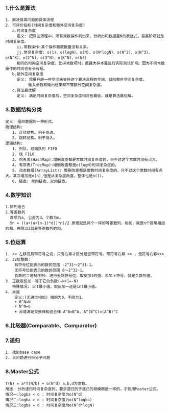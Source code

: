 ### 1.什么是算法
    1. 解决具体问题的具体流程
    2. 可评价指标(时间复杂度和额外空间复杂度)
       a.时间复杂度
         定义: 把算法流程中，所有常数操作列出来，分析出和数据量N的表达式，最高阶项就是时间复杂度。
         ii.常数操作:某个操作和数据量没有关系。
         jj.常见复杂度: o(1)、o(logN)、o(N)、o(N*logN)、o(N^2)、o(N^3)、o(N^K)、o(2^N)、o(3^N)、o(K^N)、o(N!)
         相同的时间空间复杂度，比拼常数项时，直接大样本量进行实际测试即可。因为不同常数操作的时间也有长有短。
       b.额外空间复杂度
         定义: 需要开辟一些空间来支持这个算法流程的空间，就叫额外空间复杂度。
              输入参数和输出结果都不算额外空间复杂度。
       c.算法最优解
         定义: 满足时间复杂度后，空间复杂度相对也最低，就是算法最优解。
### 3.数据结构分类
    定义: 组织数据的一种形式。
    物理结构:
       1. 连续结构。利于查询。
       2. 跳转结构。利于插入。
    逻辑结构:
       1. 列队、双端队列 FIFO
       2. 栈 FILO
       3. 哈希表(HashMap):增删改查都是常数时间复杂度的，只不过这个常数时间有点大。
       4. 有序表(TreeMap):增删改查都是o(logN)时间复杂度的。
       5. 动态数组(ArrayList): 增删改查都是常数时间复杂度的，只不过这个常数时间有点大。某次增加是o(n),但是从复杂度角度，整体也是o(1)。
       6. 链表: 单向链表、双向链表。
### 4.数学知识
    1.排列组合
    2.等差数列
      首项为a, 公差为d，个数为n。
      Sn = ((a+(a+(n-1)*d))*n)/2 原理就是两个一样的等差数列，相加，就是n个首尾相加的和。再除以2就是等差数列的和。
### 5.位运算
    1. << 左移没有带符号之说，只有右移才区分是否带符号。带符号右移 >> ，无符号右移>>>
    2. 32位整数:
        有符号位能表示的数的范围 -2^31～2^31-1。
        无符号位能表示的数的范围 0～2^32-1。
        负数的二进制序列: 进行去除符号位，取反加1的值，添加上符号，就是负数的值。
    3. 正数取反加一等于它的负数(~N+1=-N)
       特殊情况: int最小值，取反加一还是int最小值。
    4. 异或
        定义:(无进位相加) 相同为0，不同为1。
        + 0^N=N
        + N^N=0
        + 异或满足交换律和结合律 A^B=B^A, A^(B^C)=(A^B)^C
### 6.比较器(Comparable、Comparator)
### 7.递归
    1. 找到base case
    2. 大问题进行拆分子问题
### 8.Master公式
    T(N) = a*T(N/b) + o(N^d) a,b,d为常数。
    用途: 分析递归时间复杂度的。要求递归的子递归的规模都是一样的，才能用Master公式。
    情况一:logba < d : 时间复杂度为o(N^d)
    情况二:logba > d : 时间复杂度为o(N^logba)
    情况三:logba = d : 时间复杂度为o(N^d*logN)